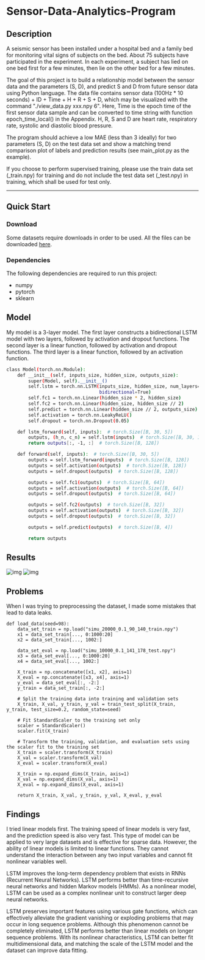 # Sensor-Data-Analytics-Program

## Description
A seismic sensor has been installed under a hospital bed and a family bed for monitoring vital signs of subjects on the bed. About 75 subjects have participated in the experiment. In each experiment, a subject has lied on one bed first for a few minutes, then lie on the other bed for a few minutes.

The goal of this project is to build a relationship model between the sensor data and the parameters (S, D), and predict S and D from future sensor data using Python language. The data file contains sensor data (100Hz * 10 seconds) + ID + Time + H + R + S + D, which may be visualized with the command "./view_data.py xxx.npy 6". Here, Time is the epoch time of the first sensor data sample and can be converted to time string with function epoch_time_local() in the Appendix. H, R, S and D are heart rate, respiratory rate, systolic and diastolic blood pressure.

The program should achieve a low MAE (less than 3 ideally) for two parameters (S, D) on the test data set and show a matching trend comparison plot of labels and prediction results (see main_plot.py as the example).

If you choose to perform supervised training, please use the train data set (_train.npy) for training and do not include the test data set (_test.npy) in training, which shall be used for test only.

---

## Quick Start

### Download
Some datasets require downloads in order to be used. All the files can be downloaded [here](https://www.dropbox.com/sh/kpiit4ly8l47mo4/AACqFLwGjgcOhyr6GN-669PZa?dl=0).

### Dependencies
The following dependencies are required to run this project:
* numpy
* pytorch
* sklearn

## Model
My model is a 3-layer model. 
The first layer constructs a bidirectional LSTM model with two layers, followed by activation and dropout functions.
The second layer is a linear function, followed by activation and dropout functions.
The third layer is a linear function, followed by an activation function.
```sh
class Model(torch.nn.Module):
    def __init__(self, inputs_size, hidden_size, outputs_size):
        super(Model, self).__init__()
        self.lstm = torch.nn.LSTM(inputs_size, hidden_size, num_layers=3, batch_first=True, dropout=0.1,
                                  bidirectional=True)
        self.fc1 = torch.nn.Linear(hidden_size * 2, hidden_size)
        self.fc2 = torch.nn.Linear(hidden_size, hidden_size // 2)
        self.predict = torch.nn.Linear(hidden_size // 2, outputs_size)
        self.activation = torch.nn.LeakyReLU()
        self.dropout = torch.nn.Dropout(0.05)

    def lstm_forward(self, inputs):  # torch.Size([B, 30, 5])
        outputs, (h_n, c_n) = self.lstm(inputs)  # torch.Size([B, 30, 128])
        return outputs[:, -1, :]  # torch.Size([B, 128])

    def forward(self, inputs):  # torch.Size([B, 30, 5])
        outputs = self.lstm_forward(inputs)  # torch.Size([B, 128])
        outputs = self.activation(outputs)  # torch.Size([B, 128])
        outputs = self.dropout(outputs)  # torch.Size([B, 128])

        outputs = self.fc1(outputs)  # torch.Size([B, 64])
        outputs = self.activation(outputs)  # torch.Size([B, 64])
        outputs = self.dropout(outputs)  # torch.Size([B, 64])

        outputs = self.fc2(outputs)  # torch.Size([B, 32])
        outputs = self.activation(outputs)  # torch.Size([B, 32])
        outputs = self.dropout(outputs)  # torch.Size([B, 32])

        outputs = self.predict(outputs)  # torch.Size([B, 4])

        return outputs
```



## Results 
![img](https://github.com/Ed1sonChen/sensor-data-analytics-program/blob/master/dp.png)
![img](https://github.com/Ed1sonChen/sensor-data-analytics-program/blob/master/sp.png)

## Problems
When I was trying to preprocessing the dataset, I made some mistakes that lead to data leaks.

```
def load_data(seed=98):
    data_set_train = np.load("simu_20000_0.1_90_140_train.npy")
    x1 = data_set_train[..., 0:1000:20]
    x2 = data_set_train[..., 1002:]

    data_set_eval = np.load("simu_10000_0.1_141_178_test.npy")
    x3 = data_set_eval[..., 0:1000:20]
    x4 = data_set_eval[..., 1002:]

    X_train = np.concatenate([x1, x2], axis=1)
    X_eval = np.concatenate([x3, x4], axis=1)
    y_eval = data_set_eval[:, -2:]
    y_train = data_set_train[:, -2:]

    # Split the training data into training and validation sets
    X_train, X_val, y_train, y_val = train_test_split(X_train, y_train, test_size=0.2, random_state=seed)

    # Fit StandardScaler to the training set only
    scaler = StandardScaler()
    scaler.fit(X_train)

    # Transform the training, validation, and evaluation sets using the scaler fit to the training set
    X_train = scaler.transform(X_train)
    X_val = scaler.transform(X_val)
    X_eval = scaler.transform(X_eval)

    X_train = np.expand_dims(X_train, axis=1)
    X_val = np.expand_dims(X_val, axis=1)
    X_eval = np.expand_dims(X_eval, axis=1)

    return X_train, X_val, y_train, y_val, X_eval, y_eval

```
## Findings
I tried linear models first. The training speed of linear models is very fast, and the prediction speed is also very fast. This type of model can be applied to very large datasets and is effective for sparse data. However, the ability of linear models is limited to linear functions. They cannot understand the interaction between any two input variables and cannot fit nonlinear variables well.

LSTM improves the long-term dependency problem that exists in RNNs (Recurrent Neural Networks). LSTM performs better than time-recursive neural networks and hidden Markov models (HMMs). As a nonlinear model, LSTM can be used as a complex nonlinear unit to construct larger deep neural networks.

LSTM preserves important features using various gate functions, which can effectively alleviate the gradient vanishing or exploding problems that may occur in long sequence problems. Although this phenomenon cannot be completely eliminated, LSTM performs better than linear models on longer sequence problems. With its nonlinear characteristics, LSTM can better fit multidimensional data, and matching the scale of the LSTM model and the dataset can improve data fitting.
